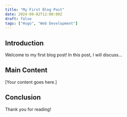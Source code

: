 ```yaml
---
title: "My First Blog Post"
date: 2024-09-02T12:00:00Z
draft: false
tags: ["Hugo", "Web Development"]
---
```


## Introduction

Welcome to my first blog post! In this post, I will discuss...

## Main Content

[Your content goes here.]

## Conclusion

Thank you for reading!

